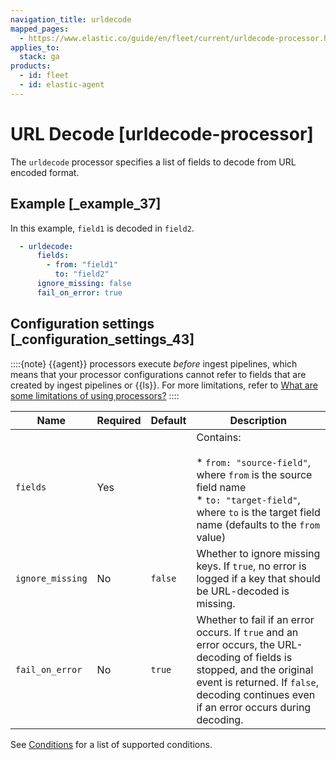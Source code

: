 ```yaml
---
navigation_title: urldecode
mapped_pages:
  - https://www.elastic.co/guide/en/fleet/current/urldecode-processor.html
applies_to:
  stack: ga
products:
  - id: fleet
  - id: elastic-agent
---
```


# URL Decode [urldecode-processor]


The `urldecode` processor specifies a list of fields to decode from URL encoded format.


## Example [_example_37]

In this example, `field1` is decoded in `field2`.

```yaml
  - urldecode:
      fields:
        - from: "field1"
          to: "field2"
      ignore_missing: false
      fail_on_error: true
```


## Configuration settings [_configuration_settings_43]

::::{note}
{{agent}} processors execute *before* ingest pipelines, which means that your processor configurations cannot refer to fields that are created by ingest pipelines or {{ls}}. For more limitations, refer to [What are some limitations of using processors?](/reference/fleet/agent-processors.md#limitations)
::::


| Name | Required | Default | Description |
| --- | --- | --- | --- |
| `fields` | Yes |  | Contains:<br><br>* `from: "source-field"`, where `from` is the source field name<br>* `to: "target-field"`, where `to` is the target field name (defaults to the `from` value)<br> |
| `ignore_missing` | No | `false` | Whether to ignore missing keys. If `true`, no error is logged if a key that should be URL-decoded is missing. |
| `fail_on_error` | No | `true` | Whether to fail if an error occurs. If `true` and an error occurs, the URL-decoding of fields is stopped, and the original event is returned. If `false`, decoding continues even if an error occurs during decoding. |

See [Conditions](/reference/fleet/dynamic-input-configuration.md#conditions) for a list of supported conditions.

